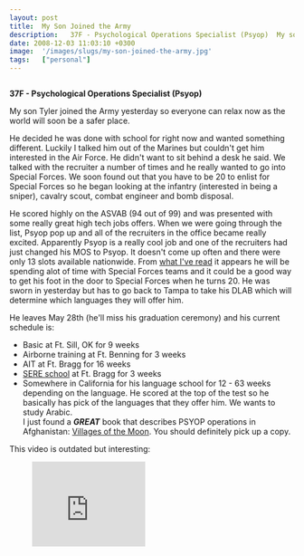 ```yaml
---
layout: post
title:  My Son Joined the Army
description:   37F - Psychological Operations Specialist (Psyop)  My son Tyler joined the Army yesterday so everyone can relax now as the world will soon be a safer place. He decided he was done with school for right now and wanted something different. Luckily I talked him out of the Marines but couldnt get him interested in the Air Force. He didnt want to sit behind a desk he said. We talked with the recruiter a number of times and he really wanted to go into Special Forces. We soon found out that you have 
date: 2008-12-03 11:03:10 +0300
image:  '/images/slugs/my-son-joined-the-army.jpg'
tags:   ["personal"]
---
```

<p><img src="http://res.cloudinary.com/blog-jeffdouglas-com/image/upload/h_225,w_300/v1400399687/img_0336_zqjwz3.jpg" alt="" ></p>
<p><strong>37F - Psychological Operations Specialist (Psyop)</strong></p>
<p>My son Tyler joined the Army yesterday so everyone can relax now as the world will soon be a safer place.</p>
<p>He decided he was done with school for right now and wanted something different. Luckily I talked him out of the Marines but couldn't get him interested in the Air Force. He didn't want to sit behind a desk he said. We talked with the recruiter a number of times and he really wanted to go into Special Forces. We soon found out that you have to be 20 to enlist for Special Forces so he began looking at the infantry (interested in being a sniper), cavalry scout, combat engineer and bomb disposal.</p>
<p>He scored highly on the ASVAB (94 out of 99) and was presented with some really great high tech jobs offers. When we were going through the list, Psyop pop up and all of the recruiters in the office became really excited. Apparently Psyop is a really cool job and one of the recruiters had just changed his MOS to Psyop. It doesn't come up often and there were only 13 slots available nationwide. From <a href="http://www.socnet.com/forumdisplay.php?s=95076e068155c83ee4eef7dd1d5f638b&f=263">what I've read</a> it appears he will be spending alot of time with Special Forces teams and it could be a good way to get his foot in the door to Special Forces when he turns 20. He was sworn in yesterday but has to go back to Tampa to take his DLAB which will determine which languages they will offer him.</p>
<p>He leaves May 28th (he'll miss his graduation ceremony) and his current schedule is:</p>
<ul>
<li>Basic at Ft. Sill, OK for 9 weeks</li>
<li>Airborne training at Ft. Benning for 3 weeks</li>
<li>AIT at Ft. Bragg for 16 weeks</li>
<li><a href="http://en.wikipedia.org/wiki/Survival,_Evasion,_Resistance_and_Escape">SERE school</a> at Ft. Bragg for 3 weeks</li>
<li>Somewhere in California for his language school for 12 - 63 weeks depending on the language. He scored at the top of the test so he basically has pick of the languages that they offer him. We wants to study Arabic.<br>
I just found a <em><strong>GREAT</strong></em> book that describes PSYOP operations in Afghanistan: <a href="http://www.amazon.com/Villages-Moon-Psychological-Operations-Afghanistan/dp/1413757715/ref=sr_1_1?ie=UTF8&s=books&qid=1229823783&sr=8-1">Villages of the Moon</a>. You should definitely pick up a copy.</li>
</ul>
<p>This video is outdated but interesting:</p>
<figure class="kg-card kg-embed-card"><iframe width="200" height="150" src="https://www.youtube.com/embed/58Lc5cnnpxE?feature=oembed" frameborder="0" allow="accelerometer; autoplay; clipboard-write; encrypted-media; gyroscope; picture-in-picture" allowfullscreen></iframe></figure>
